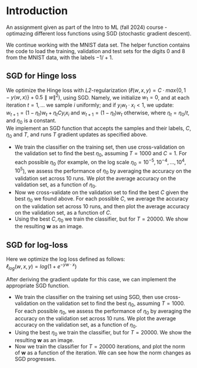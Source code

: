 # Introduction
An assignment given as part of the Intro to ML (fall 2024) course - optimazing different loss functions using SGD (stochastic gradient descent).

We continue working with the MNIST data set. The helper function contains the code to load the training,
validation and test sets for the digits 0 and 8 from the MNIST data, with the labels $−1/+1$.

## SGD for Hinge loss
We optimize the Hinge loss with *L2*-regularization $(ℓ(w, x, y) = C · max\{0, 1 − y⟨w, x⟩\} + 0.5∥w∥^2)$, using SGD. Namely, we initialize $w_1 = 0$, and at each iteration $t = 1, . . .$ we sample $i$
uniformly; and if $y_iw_t · x_i < 1$, we update:\
$w_{t+1} = (1 − η_t)w_t + η_tCy_ix_i$
and $w_{t+1} = (1 − η_t)w_t$ otherwise, where $η_t = η_0/t$, and $η_0$ is a constant.\
We implement an SGD function that accepts the samples and their labels, $C$, $η_0$ and $T$, and runs
$T$ gradient updates as specified above.

- We train the classifier on the training set, then use cross-validation on the validation set to find the best $η_0$, assuming $T = 1000$ and $C = 1$. For each possible $η_0$ (for example, on the log scale $η_0 = 10^{−5}, 10^{−4}, . . . , 10^4, 10^5$), we assess the performance of $η_0$ by averaging the accuracy on the validation set across 10 runs. We plot the average accuracy on the validation set, as a function of $η_0$.
- Now we cross-validate on the validation set to find the best $C$ given the best $η_0$ we found above. For each possible $C$, we average the accuracy on the validation set across 10 runs, and then plot the average accuracy on the validation set, as a function of $C$.
- Using the best $C, η_0$ we train the classifier, but for $T = 20000$.
We show the resulting **w** as an image.


## SGD for log-loss
Here we optimize the log loss defined as follows:\
$ℓ_{log} (w, x, y) = log(1 + e^{−yw·x})$

After deriving the gradient update for this case, we can implement the appropriate SGD function.
- We train the classifier on the training set using SGD, then use cross-validation on the validation set to find the best $η_0$, assuming $T = 1000$. For each possible $η_0$, we assess the performance of $η_0$ by averaging the accuracy on the validation set across 10 runs. We plot the average accuracy on the validation set, as a function of $η_0$.
- Using the best $η_0$ we train the classifier, but for $T = 20000$. We show the resulting **w** as an image.
- Now we train the classifier for $T = 20000$ iterations, and plot the norm of **w** as a function of the iteration. We can see how the norm changes as SGD progresses.








